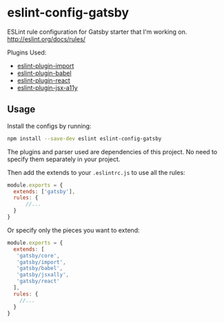 # eslint-config-gatsby

ESLint rule configuration for Gatsby starter that I'm working on.
http://eslint.org/docs/rules/

Plugins Used:
- [eslint-plugin-import](https://github.com/benmosher/eslint-plugin-import)
- [eslint-plugin-babel](https://github.com/babel/eslint-plugin-babel)
- [eslint-plugin-react](https://github.com/yannickcr/eslint-plugin-react)
- [eslint-plugin-jsx-a11y](https://github.com/evcohen/eslint-plugin-jsx-a11y)

## Usage

Install the configs by running:

```sh
npm install --save-dev eslint eslint-config-gatsby
```

The plugins and parser used are dependencies of this project. No need to specify them separately in your project.

Then add the extends to your `.eslintrc.js` to use all the rules:

```js
module.exports = {
  extends: ['gatsby'],
  rules: {
      //...
  }
}
```

Or specify only the pieces you want to extend:

```js
module.exports = {
  extends: [
   'gatsby/core',
   'gatsby/import',
   'gatsby/babel',
   'gatsby/jsxally',
   'gatsby/react'
  ],
  rules: {
    //...
  }
}
```
